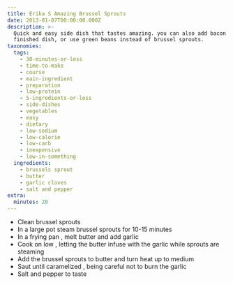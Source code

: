 ```yaml
---
title: Erika S Amazing Brussel Sprouts
date: 2013-01-07T00:00:00.000Z
description: >-
  Quick and easy side dish that tastes amazing. you can also add bacon to the
  finished dish, or use green beans instead of brussel sprouts.
taxonomies:
  tags:
    - 30-minutes-or-less
    - time-to-make
    - course
    - main-ingredient
    - preparation
    - low-protein
    - 5-ingredients-or-less
    - side-dishes
    - vegetables
    - easy
    - dietary
    - low-sodium
    - low-calorie
    - low-carb
    - inexpensive
    - low-in-something
  ingredients:
    - brussels sprout
    - butter
    - garlic cloves
    - salt and pepper
extra:
  minutes: 20
---
```

 - Clean brussel sprouts
 - In a large pot steam brussel sprouts for 10-15 minutes
 - In a frying pan , melt butter and add garlic
 - Cook on low , letting the butter infuse with the garlic while sprouts are steaming
 - Add the brussel sprouts to butter and turn heat up to medium
 - Saut until caramelized , being careful not to burn the garlic
 - Salt and pepper to taste
